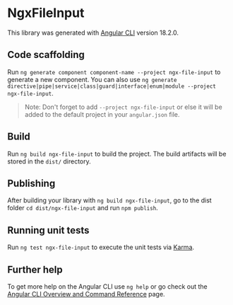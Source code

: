 # NgxFileInput

This library was generated with [Angular CLI](https://github.com/angular/angular-cli) version 18.2.0.

## Code scaffolding

Run `ng generate component component-name --project ngx-file-input` to generate a new component. You can also use `ng generate directive|pipe|service|class|guard|interface|enum|module --project ngx-file-input`.
> Note: Don't forget to add `--project ngx-file-input` or else it will be added to the default project in your `angular.json` file. 

## Build

Run `ng build ngx-file-input` to build the project. The build artifacts will be stored in the `dist/` directory.

## Publishing

After building your library with `ng build ngx-file-input`, go to the dist folder `cd dist/ngx-file-input` and run `npm publish`.

## Running unit tests

Run `ng test ngx-file-input` to execute the unit tests via [Karma](https://karma-runner.github.io).

## Further help

To get more help on the Angular CLI use `ng help` or go check out the [Angular CLI Overview and Command Reference](https://angular.dev/tools/cli) page.
